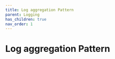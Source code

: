 ```yaml
---
title: Log aggregation Pattern
parent: Logging
has_children: true
nav_order: 1
---
```


# Log aggregation Pattern